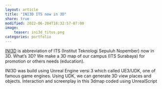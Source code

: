 ```yaml
---
layout: article
title: "INI3D ITS now in 3D"
share: true
modified: 2022-06-204T18:32:57-07:00
image:
    teaser: ini3d_titus.png
categories: portfolio
---
```


[INI3D](https://inithreed.wordpress.com/) is abbreviation of ITS (Institut Teknologi Sepuluh Nopember) now in 3D. What’s 3D? We make a 3D map of our campus (ITS Surabaya) for promotion or others needs (education).

INI3D was build using Unreal Engine versi 3 which called UE3/UDK, one of famous game engines. Using UDK, we can generate 3D view places and objects. Interaction and screenplay in this 3dmap coded using UnrealScript